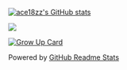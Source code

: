 



[![ace18zz's GitHub stats](https://github-readme-stats.vercel.app/api?username=ace18zz&show_icons=true&count_private=true&hide_rank=true)](https://github.com/anuraghazra/github-readme-stats)


<a href="https://github.com/ace18zz">
  <img align="center" src="https://github-readme-stats.vercel.app/api/top-langs/?username=ace18zz&layout=compact" />
</a>

[![Grow Up Card](https://github-readme-stats.vercel.app/api/pin/?username=ace18zz&repo=GrowUp-ios-app)](https://github.com/ace18zz/GrowUp-ios-app)

Powered by [GitHub Readme Stats](https://github.com/anuraghazra/github-readme-stats)

